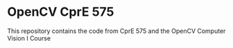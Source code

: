 # OpenCV CprE 575
This repository contains the code from CprE 575 and the OpenCV Computer Vision I Course
